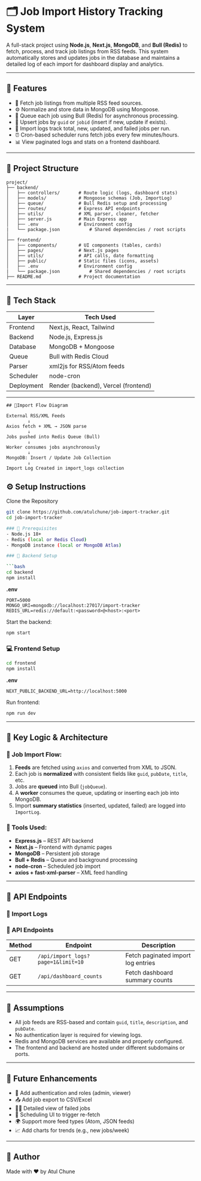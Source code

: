 # 🗂️ Job Import History Tracking System

A full-stack project using **Node.js**, **Next.js**, **MongoDB**, and **Bull (Redis)** to fetch, process, and track job listings from RSS feeds. This system automatically stores and updates jobs in the database and maintains a detailed log of each import for dashboard display and analytics.

---

## 🚀 Features

- 📰 Fetch job listings from multiple RSS feed sources.
- ⚙️ Normalize and store data in MongoDB using Mongoose.
- 🧱 Queue each job using Bull (Redis) for asynchronous processing.
- 🔁 Upsert jobs by `guid` or `jobid` (insert if new, update if exists).
- 🧾 Import logs track total, new, updated, and failed jobs per run.
- ⏰ Cron-based scheduler runs fetch jobs every few minutes/hours.
- 📊 View paginated logs and stats on a frontend dashboard.

---

## 📁 Project Structure

```
project/
├── backend/
│   ├── controllers/       # Route logic (logs, dashboard stats)
│   ├── models/            # Mongoose schemas (Job, ImportLog)
│   ├── queue/             # Bull Redis setup and processing
│   ├── routes/            # Express API endpoints
│   ├── utils/             # XML parser, cleaner, fetcher
│   ├── server.js          # Main Express app
│   ├── .env               # Environment config
|   └── package.json           # Shared dependencies / root scripts
│
├── frontend/
│   ├── components/        # UI components (tables, cards)
│   ├── pages/             # Next.js pages
│   ├── utils/             # API calls, date formatting
│   ├── public/            # Static files (icons, assets)
│   ├── .env               # Environment config
|   └── package.json           # Shared dependencies / root scripts
├── README.md              # Project documentation
```

---

## 🧰 Tech Stack

| Layer       | Tech Used                  |
|-------------|----------------------------|
| Frontend    | Next.js, React, Tailwind   |
| Backend     | Node.js, Express.js        |
| Database    | MongoDB + Mongoose         |
| Queue       | Bull with Redis Cloud      |
| Parser      | xml2js for RSS/Atom feeds  |
| Scheduler   | node-cron                  |
| Deployment  | Render (backend), Vercel (frontend)

---
```
## 🔄Import Flow Diagram

External RSS/XML Feeds
        ↓
Axios fetch + XML → JSON parse
        ↓
Jobs pushed into Redis Queue (Bull)
        ↓
Worker consumes jobs asynchronously
        ↓
MongoDB: Insert / Update Job Collection
        ↓
Import Log Created in import_logs collection
```
## ⚙️ Setup Instructions
Clone the Repository

```bash
git clone https://github.com/atulchune/job-import-tracker.git
cd job-import-tracker

### 📌 Prerequisites
- Node.js 18+
- Redis (local or Redis Cloud)
- MongoDB instance (local or MongoDB Atlas)

### 🔧 Backend Setup

```bash
cd backend
npm install
```

**.env**
```env
PORT=5000
MONGO_URI=mongodb://localhost:27017/import-tracker
REDIS_URL=redis://default:<password>@<host>:<port>
```

Start the backend:

```bash
npm start
```

### 💻 Frontend Setup

```bash
cd frontend
npm install
```

**.env**
```env
NEXT_PUBLIC_BACKEND_URL=http://localhost:5000
```

Run frontend:

```bash
npm run dev
```

---

## 🔑 Key Logic & Architecture

### 🧠 Job Import Flow:
1. **Feeds** are fetched using `axios` and converted from XML to JSON.
2. Each job is **normalized** with consistent fields like `guid`, `pubDate`, `title`, etc.
3. Jobs are **queued** into Bull (`jobQueue`).
4. A **worker** consumes the queue, updating or inserting each job into MongoDB.
5. Import **summary statistics** (inserted, updated, failed) are logged into `ImportLog`.

### 🧰 Tools Used:
- **Express.js** – REST API backend
- **Next.js** – Frontend with dynamic pages
- **MongoDB** – Persistent job storage
- **Bull + Redis** – Queue and background processing
- **node-cron** – Scheduled job import
- **axios + fast-xml-parser** – XML feed handling

---

## 🔗 API Endpoints

### 🧾 Import Logs

### 📡 API Endpoints

| Method | Endpoint                             | Description                          |
|--------|--------------------------------------|--------------------------------------|
| GET    | `/api/import_logs?page=1&limit=10`   | Fetch paginated import log entries   |
| GET    | `/api/dashboard_counts`              | Fetch dashboard summary counts       |


---

## 📌 Assumptions

- All job feeds are RSS-based and contain `guid`, `title`, `description`, and `pubDate`.
- No authentication layer is required for viewing logs.
- Redis and MongoDB services are available and properly configured.
- The frontend and backend are hosted under different subdomains or ports.

---

## 🔮 Future Enhancements

- 🔐 Add authentication and roles (admin, viewer)
- 📤 Add job export to CSV/Excel
- 🕵️‍♀️ Detailed view of failed jobs
- 📅 Scheduling UI to trigger re-fetch
- 🌍 Support more feed types (Atom, JSON feeds)
- 📈 Add charts for trends (e.g., new jobs/week)

---

## 🙌 Author

Made with ❤️ by Atul Chune

